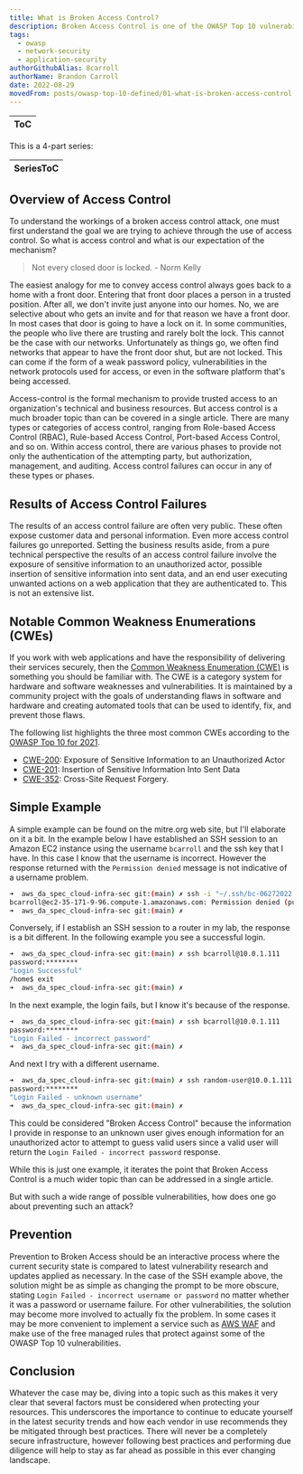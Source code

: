```yaml
---
title: What is Broken Access Control?
description: Broken Access Control is one of the OWASP Top 10 vulnerabilities and this articles explains what that involves and ways to mitigate it.
tags:
  - owasp
  - network-security
  - application-security
authorGithubAlias: 8carroll
authorName: Brandon Carroll
date: 2022-08-29
movedFrom: posts/owasp-top-10-defined/01-what-is-broken-access-control
---
```


|ToC|
|---|

This is a 4-part series:

| SeriesToC |
|-----------|

## Overview of Access Control

To understand the workings of a broken access control attack, one must first understand the goal we are trying to achieve through the use of access control. So what is access control and what is our expectation of the mechanism?

> Not every closed door is locked. - Norm Kelly

The easiest analogy for me to convey access control always goes back to a home with a front door. Entering that front door places a person in a trusted position. After all, we don't invite just anyone into our homes. No, we are selective about who gets an invite and for that reason we have a front door. In most cases that door is going to have a lock on it. In some communities, the people who live there are trusting and rarely bolt the lock. This cannot be the case with our networks. Unfortunately as things go, we often find networks that appear to have the front door shut, but are not locked. This can come if the form of a weak password policy, vulnerabilities in the network protocols used for access, or even in the software platform that's being accessed.

Access-control is the formal mechanism to provide trusted access to an organization's technical and business resources. But access control is a much broader topic than can be covered in a single article. There are many types or categories of access control, ranging from Role-based Access Control (RBAC), Rule-based Access Control, Port-based Access Control, and so on. Within access control, there are various phases to provide not only the authentication of the attempting party, but authorization, management, and auditing. Access control failures can occur in any of these types or phases.

## Results of Access Control Failures

The results of an access control failure are often very public. These often expose customer data and personal information. Even more access control failures go unreported. Setting the business results aside, from a pure technical perspective the results of an access control failure involve the exposure of sensitive information to an unauthorized actor, possible insertion of sensitive information into sent data, and an end user executing unwanted actions on a web application that they are authenticated to. This is not an extensive list.

## Notable Common Weakness Enumerations (CWEs)

If you work with web applications and have the responsibility of delivering their services securely, then the [Common Weakness Enumeration (CWE)](https://en.wikipedia.org/wiki/Common_Weakness_Enumeration) is something you should be familiar with. The CWE is a category system for hardware and software weaknesses and vulnerabilities. It is maintained by a community project with the goals of understanding flaws in software and hardware and creating automated tools that can be used to identify, fix, and prevent those flaws.

The following list highlights the three most common CWEs according to the [OWASP Top 10 for 2021](https://owasp.org/Top10/).

- [CWE-200](https://cwe.mitre.org/data/definitions/200.html): Exposure of Sensitive Information to an Unauthorized Actor
- [CWE-201](https://cwe.mitre.org/data/definitions/201.html): Insertion of Sensitive Information Into Sent Data
- [CWE-352](https://cwe.mitre.org/data/definitions/352.html): Cross-Site Request Forgery.

## Simple Example

A simple example can be found on the mitre.org web site, but I'll elaborate on it a bit. In the example below I have established an SSH session to an Amazon EC2 instance using the username `bcarroll` and the ssh key that I have. In this case I know that the username is incorrect. However the response returned with the `Permission denied` message is not indicative of a username problem.

```bash
➜  aws_da_spec_cloud-infra-sec git:(main) ✗ ssh -i "~/.ssh/bc-06272022.pem" bcarroll@ec2-35-171-9-96.compute-1.amazonaws.com
bcarroll@ec2-35-171-9-96.compute-1.amazonaws.com: Permission denied (publickey,gssapi-keyex,gssapi-with-mic).
➜  aws_da_spec_cloud-infra-sec git:(main) ✗    
```

Conversely, if I establish an SSH session to a router in my lab, the response is a bit different. In the following example you see a successful login.

```bash
➜  aws_da_spec_cloud-infra-sec git:(main) ✗ ssh bcarroll@10.0.1.111
password:********
"Login Successful"
/home$ exit
➜  aws_da_spec_cloud-infra-sec git:(main) ✗ 
```

In the next example, the login fails, but I know it's because of the response.

```bash
➜  aws_da_spec_cloud-infra-sec git:(main) ✗ ssh bcarroll@10.0.1.111
password:********
"Login Failed - incorrect password"
➜  aws_da_spec_cloud-infra-sec git:(main) ✗ 
```

And next I try with a different username.

```bash
➜  aws_da_spec_cloud-infra-sec git:(main) ✗ ssh random-user@10.0.1.111
password:********
"Login Failed - unknown username"
➜  aws_da_spec_cloud-infra-sec git:(main) ✗ 
```

This could be considered "Broken Access Control" because the information I provide in response to an unknown user gives enough information for an unauthorized actor to attempt to guess valid users since a valid user will return the `Login Failed - incorrect password` response.

While this is just one example, it iterates the point that Broken Access Control is a much wider topic than can be addressed in a single article.

But with such a wide range of possible vulnerabilities, how does one go about preventing such an attack?

## Prevention

Prevention to Broken Access should be an interactive process where the current security state is compared to latest vulnerability research and updates applied as necessary. In the case of the SSH example above, the solution might be as simple as changing the prompt to be more obscure, stating `Login Failed - incorrect username or password` no matter whether it was a password or username failure. For other vulnerabilities, the solution may become more involved to actually fix the problem. In some cases it may be more convenient to implement a service such as [AWS WAF](https://docs.aws.amazon.com/waf/latest/developerguide/what-is-aws-waf.html) and make use of the free managed rules that protect against some of the OWASP Top 10 vulnerabilities.

## Conclusion

Whatever the case may be, diving into a topic such as this makes it very clear that several factors must be considered when protecting your resources. This underscores the importance to continue to educate yourself in the latest security trends and how each vendor in use recommends they be mitigated through best practices. There will never be a completely secure infrastructure, however following best practices and performing due diligence will help to stay as far ahead as possible in this ever changing landscape.
